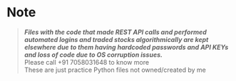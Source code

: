 # Note
>**_Files with the code that made REST API calls and performed automated logins and traded stocks algorithmically are kept elsewhere due to them having hardcoded passwords and API KEYs and loss of code due to OS corruption issues._**  
> Please call +91 7058031648 to know more  
> These are just practice Python files not owned/created by me   
